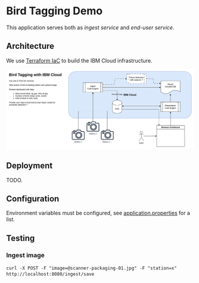 Bird Tagging Demo
=================

This application serves both as *ingest service* and *end-user service*.

## Architecture

We use [Terraform IaC](doc/IaC) to build the IBM Cloud infrastructure.

![architecture diagram](doc/architecture.png)


## Deployment

TODO.


## Configuration

Environment variables must be configured, see [application.properties](src/main/resources/application.properties) for a list.


## Testing

### Ingest image

```shell
curl -X POST -F "image=@scanner-packaging-01.jpg" -F "station=x" http://localhost:8080/ingest/save
```


